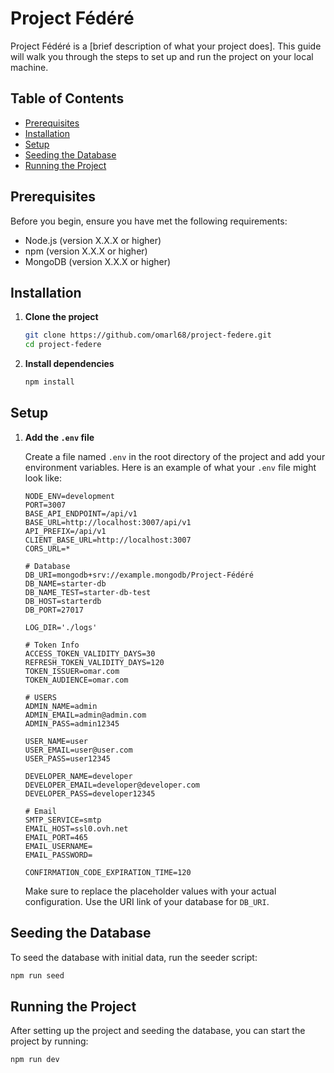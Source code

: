 # Project Fédéré

Project Fédéré is a [brief description of what your project does]. This guide will walk you through the steps to set up and run the project on your local machine.

## Table of Contents

- [Prerequisites](#prerequisites)
- [Installation](#installation)
- [Setup](#setup)
- [Seeding the Database](#seeding-the-database)
- [Running the Project](#running-the-project)

## Prerequisites

Before you begin, ensure you have met the following requirements:
- Node.js (version X.X.X or higher)
- npm (version X.X.X or higher)
- MongoDB (version X.X.X or higher)

## Installation

1. **Clone the project**

    ```bash
    git clone https://github.com/omarl68/project-federe.git
    cd project-federe
    ```

2. **Install dependencies**

    ```bash
    npm install
    ```

## Setup

1. **Add the `.env` file**

    Create a file named `.env` in the root directory of the project and add your environment variables. Here is an example of what your `.env` file might look like:

    ```env
    NODE_ENV=development
    PORT=3007
    BASE_API_ENDPOINT=/api/v1
    BASE_URL=http://localhost:3007/api/v1
    API_PREFIX=/api/v1
    CLIENT_BASE_URL=http://localhost:3007
    CORS_URL=*

    # Database
    DB_URI=mongodb+srv://example.mongodb/Project-Fédéré
    DB_NAME=starter-db
    DB_NAME_TEST=starter-db-test
    DB_HOST=starterdb
    DB_PORT=27017

    LOG_DIR='./logs'

    # Token Info
    ACCESS_TOKEN_VALIDITY_DAYS=30
    REFRESH_TOKEN_VALIDITY_DAYS=120
    TOKEN_ISSUER=omar.com
    TOKEN_AUDIENCE=omar.com

    # USERS
    ADMIN_NAME=admin
    ADMIN_EMAIL=admin@admin.com
    ADMIN_PASS=admin12345

    USER_NAME=user
    USER_EMAIL=user@user.com
    USER_PASS=user12345

    DEVELOPER_NAME=developer
    DEVELOPER_EMAIL=developer@developer.com
    DEVELOPER_PASS=developer12345

    # Email
    SMTP_SERVICE=smtp
    EMAIL_HOST=ssl0.ovh.net
    EMAIL_PORT=465
    EMAIL_USERNAME=
    EMAIL_PASSWORD=

    CONFIRMATION_CODE_EXPIRATION_TIME=120
    ```

    Make sure to replace the placeholder values with your actual configuration. Use the URI link of your database for `DB_URI`.

## Seeding the Database

To seed the database with initial data, run the seeder script:

```bash
npm run seed
```
## Running the Project

After setting up the project and seeding the database, you can start the project by running:

```bash
npm run dev
```

